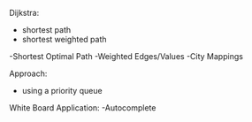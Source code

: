 Dijkstra:


- shortest path
- shortest weighted path



-Shortest Optimal Path
-Weighted Edges/Values
-City Mappings



Approach:
- using a priority queue




White Board Application:
-Autocomplete


